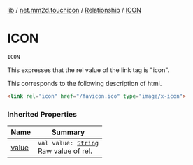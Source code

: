 [lib](../../index.md) / [net.mm2d.touchicon](../index.md) / [Relationship](index.md) / [ICON](./-i-c-o-n.md)

# ICON

`ICON`

This expresses that the rel value of the link tag is "icon".

This corresponds to the following description of html.

``` html
<link rel="icon" href="/favicon.ico" type="image/x-icon">
```

### Inherited Properties

| Name | Summary |
|---|---|
| [value](value.md) | `val value: `[`String`](https://kotlinlang.org/api/latest/jvm/stdlib/kotlin/-string/index.html)<br>Raw value of rel. |
